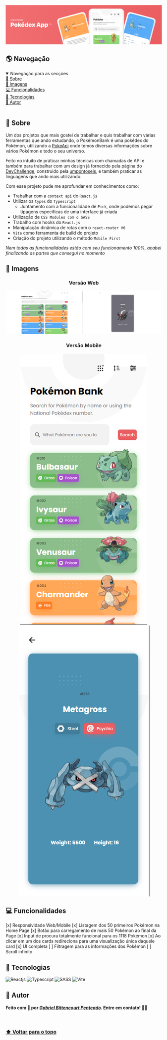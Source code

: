 <img src='public/github-imgs/banner.svg' alt="Banner da pokédex" />

<br/>

## 🌎 Navegação
<details open>
  <summary>Navegação para as secções</summary>
  <a href="#-sobre">📝 Sobre</a>
  <br/>
  <a href="#-imagens">📸 Imagens</a>
  <br/>
  <a href="#-funcionalidades">💻 Funcionalidades</a>
  <br/>
  <a href="#-tecnologias">🧰 Tecnologias</a>
  <br/>
  <a href="#-autor">👤 Autor</a>
</details>

<br/>

## 📝 Sobre
Um dos projetos que mais gostei de trabalhar e quis trabalhar com várias ferramentas que ando estudando, o PokémonBank é uma pokédex do Pokémon, utilizando a [PokeApi](https://pokeapi.co/docs/v2) onde temos diversas informações sobre vários Pokémon e todo o seu universo.

Feito no intuito de práticar minhas técnicas com chamadas de API e também para trabalhar com um design já fornecido pela página do [DevChallenge](https://www.devchallenge.com.br), construido pela [umpontoseis](https://www.linkedin.com/company/umpontoseis/), e também praticar as linguagens que ando mais utilizando.

Com esse projeto pude me aprofundar em conhecimentos como:
  - Trabalhar com a `context api` do `React.js`
  - Utilizar os `types` do `Typescript`
    - Juntamento com a funcionalidade de `Pick`, onde podemos pegar tipagens especificas de uma interface já criada
  - Utilização de `CSS Modules com o SASS`
  - Trabalho com hooks do `React.js`
  - Manipulação dinâmica de rotas com o `react-router V6`
  - `Vite` como ferramenta de build do projeto
  - Criação do projeto utilizando o método `Mobile First`

*Nem todas as funcionalidades estão com seu funcionamento 100%, acabei finalizando as partes que consegui no momento*

## 📸 Imagens
<h3 align="center">Versão Web</h3>
<div align="center">
  <img src="public/github-imgs/home.png" width=49% />
  <img src="public/github-imgs/pokemon-details.png" width=49% />
</div>
<h3 align="center">Versão Mobile</h3>
<div align="center">
  <img src="public/github-imgs/home-mobile.png" height=49% />
  <img src="public/github-imgs/pokemon-details-mobile.png" height=49% />
</div>

## 💻 Funcionalidades
  [x] Responsividade Web/Mobile
  [x] Listagem dos 50 primeiros Pokémon na Home Page
  [x] Botão para carregamento de mais 50 Pokémon ao final da Page
  [x] Input de procura totalmente funcional para os 1118 Pokémon
  [x] Ao clicar em um dos cards redireciona para uma visualização única daquele card
  [x] UI completa
  [ ] Filtragem para as informações dos Pokémon
  [ ] Scroll infinito

## 🧰 Tecnologias
<div>
  <img src="https://img.shields.io/static/v1?label=&message=Reactjs&color=%2332323240&style=for-the-badge&logo=React" alt="Reactjs" />
  <img src="https://img.shields.io/static/v1?label=&message=Typescript&color=%2332323240&style=for-the-badge&logo=Typescript" alt="Typescript" />
  <img src="https://img.shields.io/static/v1?label=&message=Sass&color=%2332323240&style=for-the-badge&logo=sass" alt="SASS" />
  <img src="https://img.shields.io/static/v1?label=&message=Vite&color=%2332323240&style=for-the-badge&logo=vite" alt="Vite" />
</div>

## 👤 Autor
#### Feito com 🤎 por *[Gabriel Bittencourt Penteado](https://www.linkedin.com/in/gabriel-bittencourt-penteado/)*. Entre em contato! 👋🏽

<br/>

### <a href="#-navegação">⬆ Voltar para o topo</a>